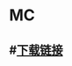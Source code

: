 # MC
#[下载链接](https://developer-oss.lanzouc.com/file/?AWdRbwg5V2YIAVZuBzJdMVNsBj5eTAdGV3BREAAOWh4HQlpDWikEKgk2BCIDcVQzBzQDagI4C1YCbAFjB2YAMAE1UTYIZ1c6CGpWNAdqXWxTLwZlXnIHOFdkUWcAaVpqBz9aOFo3BGIJeQQiAydUaAdvAzYCbws6AioBNgdrAC4BMVE0CHpXYgg7VjYHY11lUzEGMF45BzxXYFFjADpaPwdhWmlaMQRkCWsEMANkVDEHbgM/AmULOgI8AWEHYwA1AThRMgg0Vy0IJFZpByNdelN8BnBeZAd3VzlRMwBhWmgHNVo9Wj4EYQlrBGMDcVQhBzQDawI4C28COAE2B20AOAE3UTQIYFcyCG1WNQdlXXJTJwYlXmcHaVcnUWoAbVptBz5aO1o1BGQJawRlA29UZQd7A3MCLQt+AjgBNgdtADgBN1E0CGFXNwhpVjYHYl16U3wGal5xBzhXYVFmAG9adQc1WjlaMQR+CW4EYwNjVHsHbAMwAmQ=)
---
